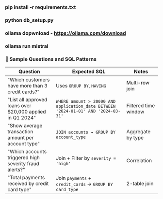 ### pip install -r requirements.txt

### python db_setup.py

### ollama dopwnload - https://ollama.com/download
### ollama run mistral

### 🧪 Sample Questions and SQL Patterns

| Question                                                   | Expected SQL                                                                      | Notes                |
| ---------------------------------------------------------- | --------------------------------------------------------------------------------- | -------------------- |
| "Which customers have more than 3 credit cards?"           | Uses `GROUP BY`, `HAVING`                                                         | Multi-row join       |
| "List all approved loans over $20,000 applied in Q1 2024"  | `WHERE amount > 20000 AND application_date BETWEEN '2024-01-01' AND '2024-03-31'` | Filtered time window |
| "Show average transaction amount per account type"         | `JOIN accounts → GROUP BY account_type`                                           | Aggregate by type    |
| "Which accounts triggered high severity fraud alerts?"     | Join + Filter by `severity = 'high'`                                              | Correlation          |
| "Total payments received by credit card type"              | Join `payments` + `credit_cards` → `GROUP BY card_type`                           | 2-table join         |
